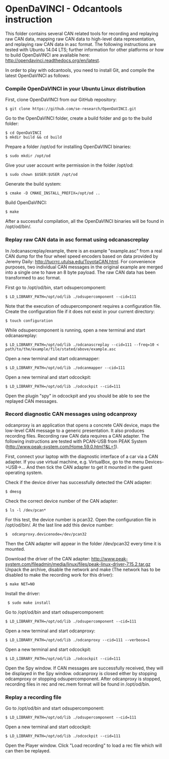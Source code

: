 # OpenDaVINCI - Odcantools instruction

This folder contains several CAN related tools for recording and replaying raw CAN data, mapping raw CAN data to high-level data representation, and replaying raw CAN data in asc format. The following instructions are tested with Ubuntu 14.04 LTS; further information for other platforms or how to build OpenDaVINCI are available here: http://opendavinci.readthedocs.org/en/latest.

In order to play with odcantools, you need to install Git, and compile the latest OpenDaVINCI as follows:

### Compile OpenDaVINCI in your Ubuntu Linux distribution

First, clone OpenDaVINCI from our GitHub repository:

    $ git clone https://github.com/se-research/OpenDaVINCI.git

Go to the OpenDaVINCI folder, create a build folder and go to the build folder:

    $ cd OpenDaVINCI
    $ mkdir build && cd build

Prepare a folder /opt/od for installing OpenDaVINCI binaries:

    $ sudo mkdir /opt/od
   
Give your user account write permission in the folder /opt/od:

    $ sudo chown $USER:$USER /opt/od

Generate the build system:

    $ cmake -D CMAKE_INSTALL_PREFIX=/opt/od ..
    
Build OpenDaVINCI:

    $ make
    
After a successful compilation, all the OpenDaVINCI binaries will be found in /opt/od/bin/.

### Replay raw CAN data in asc format using odcanascreplay

In /odcanascreplay/example, there is an example "example.asc" from a real CAN dump for the four wheel speed encoders based on data provided by Jeremy Daily: http://tucrrc.utulsa.edu/ToyotaCAN.html. For convenience purposes, two individual CAN messages in the original example are merged into a single one to have an 8 byte payload. The raw CAN data has been transformed to asc format.
    
First go to /opt/od/bin, start odsupercomponent:

    $ LD_LIBRARY_PATH=/opt/od/lib ./odsupercomponent --cid=111

Note that the execution of odsupercomponent requires a configuration file. Create the configuration file if it does not exist in your current directory:

    $ touch configuration
    
While odsupercomponent is running, open a new terminal and start odcanasreplay:

    $ LD_LIBRARY_PATH=/opt/od/lib ./odcanascreplay --cid=111 --freq=10 < path/to/the/example/file/stated/above/example.asc
    
Open a new terminal and start odcanmapper:

    $ LD_LIBRARY_PATH=/opt/od/lib ./odcanmapper --cid=111
    
Open a new terminal and start odcockpit:

    $ LD_LIBRARY_PATH=/opt/od/lib ./odcockpit --cid=111
    
Open the plugin "spy" in odcockpit and you should be able to see the replayed CAN messages.

### Record diagnostic CAN messages using odcanproxy

odcanproxy is an application that opens a concrete CAN device, maps the low-level CAN message to a generic presentation. It also produces recording files. Recording raw CAN data requires a CAN adapter. The following instructions are tested with PCAN-USB from PEAK System (http://www.peak-system.com/Home.59.0.html?&L=1).

First, connect your laptop with the diagnostic interface of a car via a CAN adapter. If you use virtual machine, e.g. VirtualBox, go to the menu Devices->USB->... And then tick the CAN adapter to get it mounted in the guest operating system.

Check if the device driver has successfully detected the CAN adapter:

    $ dmesg
    
Check the correct device number of the CAN adapter:

    $ ls -l /dev/pcan*

For this test, the device number is pcan32. Open the configuration file in /opt/od/bin/. At the last line add this device number:

    $  odcanproxy.devicenode=/dev/pcan32
    
Then the CAN adapter will appear in the folder /dev/pcan32 every time it is mounted.

Download the driver of the CAN adapter: http://www.peak-system.com/fileadmin/media/linux/files/peak-linux-driver-7.15.2.tar.gz Unpack the archive, disable the network and make (The network has to be disabled to make the recording work for this driver):

    $ make NET=NO
    
 Install the driver:
 
     $ sudo make install   
    
Go to /opt/od/bin and start odsupercomponent:

    $ LD_LIBRARY_PATH=/opt/od/lib ./odsupercomponent --cid=111
    
Open a new terminal and start odcanproxy:

    $ LD_LIBRARY_PATH=/opt/od/lib ./odcanproxy --cid=111 --verbose=1
    
Open a new terminal and start odcockpit:

    $ LD_LIBRARY_PATH=/opt/od/lib ./odcockpit --cid=111
    
Open the Spy window. If CAN messages are successfully received, they will be displayed in the Spy window. odcanproxy is closed either by stopping odcamproxy or stopping odsupercomponent. After odcanproxy is stopped, recording files in rec and rec.mem format will be found in /opt/od/bin.

### Replay a recording file

Go to /opt/od/bin and start odsupercomponent:

    $ LD_LIBRARY_PATH=/opt/od/lib ./odsupercomponent --cid=111
    
Open a new terminal and start odcockpit:

    $ LD_LIBRARY_PATH=/opt/od/lib ./odcockpit --cid=111
    
Open the Player window. Click "Load recording" to load a rec file which will can then be replayed.